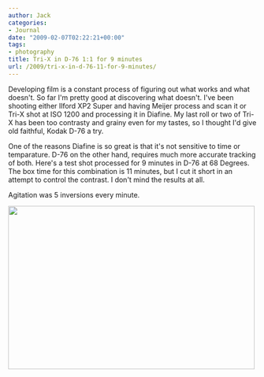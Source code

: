 ```yaml
---
author: Jack
categories:
- Journal
date: "2009-02-07T02:22:21+00:00"
tags:
- photography
title: Tri-X in D-76 1:1 for 9 minutes
url: /2009/tri-x-in-d-76-11-for-9-minutes/
---
```


Developing film is a constant process of figuring out what works and what doesn't. So far I'm pretty good at discovering what doesn't. I've been shooting either Ilford XP2 Super and having Meijer process and scan it or Tri-X shot at ISO 1200 and processing it in Diafine. My last roll or two of Tri-X has been too contrasty and grainy even for my tastes, so I thought I'd give old faithful, Kodak D-76 a try.

One of the reasons Diafine is so great is that it's not sensitive to time or temparature. D-76 on the other hand, requires much more accurate tracking of both. Here's a test shot processed for 9 minutes in D-76 at 68 Degrees. The box time for this combination is 11 minutes, but I cut it short in an attempt to control the contrast. I don't mind the results at all.

Agitation was 5 inversions every minute. 

<img src="https://posterous.com/getfile/files.posterous.com/jackbaty/phHRqaR5gDzH3zKeg4USRnU0L2OaR4XTQ1lW4aL1gxOFMcysDCnVINA9s5F5/3258693751_e43bd8c772.jpg" width="500" height="332" />